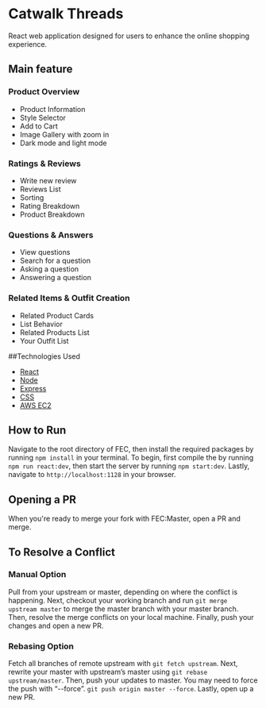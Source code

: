 # Catwalk Threads
React web application designed for users to enhance the online shopping experience.

## Main feature

### Product Overview
- Product Information
- Style Selector
- Add to Cart
- Image Gallery with zoom in
- Dark mode and light mode

### Ratings & Reviews
- Write new review
- Reviews List
- Sorting 
- Rating Breakdown
- Product Breakdown


### Questions & Answers
- View questions
- Search for a question
- Asking a question
- Answering a question


### Related Items & Outfit Creation
- Related Product Cards
- List Behavior
- Related Products List
- Your Outfit List

##Technologies Used
- [React](https://reactjs.org/)
- [Node](https://nodejs.org/en/)
- [Express](https://expressjs.com/)
- [CSS](https://github.com/css-modules/css-modules)
- [AWS EC2](https://aws.amazon.com/?nc2=h_lg)

## How to Run
Navigate to the root directory of FEC, then install the required packages by running `npm install` in your terminal. To begin, first compile the by running `npm run react:dev`, then start the server by running `npm start:dev`. Lastly, navigate to `http://localhost:1128` in your browser.

## Opening a PR
When you're ready to merge your fork with FEC:Master, open a PR and merge.

## To Resolve a Conflict

### Manual Option
Pull from your upstream or master, depending on where the conflict is happening. Next, checkout your working branch and run `git merge upstream master` to merge the master branch with your master branch. Then, resolve the merge conflicts on your local machine. Finally, push your changes and open a new PR.

### Rebasing Option
Fetch all branches of remote upstream with `git fetch upstream`. Next, rewrite your master with upstream’s master using `git rebase upstream/master`. Then, push your updates to master. You may need to force the push with “--force”. `git push origin master --force`. Lastly, open up a new PR.
